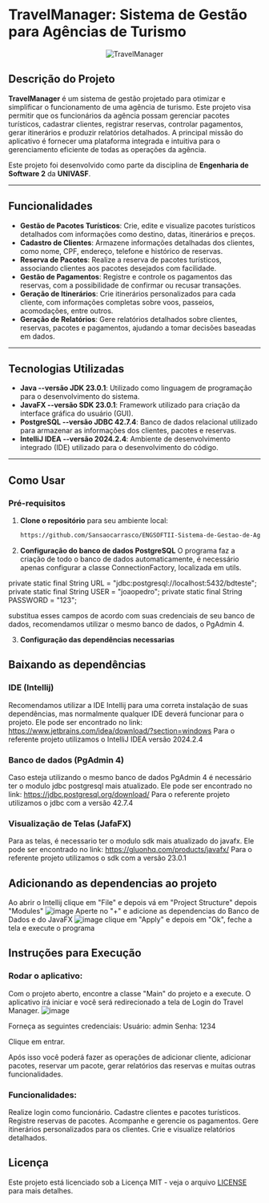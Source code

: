 
<h1>TravelManager: Sistema de Gestão para Agências de Turismo</h1>
<p align="center">
  <img src="https://github.com/user-attachments/assets/b109dd9f-43b9-49ff-9133-cce5297eb1d4" alt="TravelManager"/>
</p>

## Descrição do Projeto

**TravelManager** é um sistema de gestão projetado para otimizar e simplificar o funcionamento de uma agência de turismo. Este projeto visa permitir que os funcionários da agência possam gerenciar pacotes turísticos, cadastrar clientes, registrar reservas, controlar pagamentos, gerar itinerários e produzir relatórios detalhados. A principal missão do aplicativo é fornecer uma plataforma integrada e intuitiva para o gerenciamento eficiente de todas as operações da agência.

Este projeto foi desenvolvido como parte da disciplina de **Engenharia de Software 2** da **UNIVASF**.

---

## Funcionalidades

- **Gestão de Pacotes Turísticos**: Crie, edite e visualize pacotes turísticos detalhados com informações como destino, datas, itinerários e preços.
- **Cadastro de Clientes**: Armazene informações detalhadas dos clientes, como nome, CPF, endereço, telefone e histórico de reservas.
- **Reserva de Pacotes**: Realize a reserva de pacotes turísticos, associando clientes aos pacotes desejados com facilidade.
- **Gestão de Pagamentos**: Registre e controle os pagamentos das reservas, com a possibilidade de confirmar ou recusar transações.
- **Geração de Itinerários**: Crie itinerários personalizados para cada cliente, com informações completas sobre voos, passeios, acomodações, entre outros.
- **Geração de Relatórios**: Gere relatórios detalhados sobre clientes, reservas, pacotes e pagamentos, ajudando a tomar decisões baseadas em dados.

---

## Tecnologias Utilizadas

- **Java --versão JDK 23.0.1**: Utilizado como linguagem de programação para o desenvolvimento do sistema.
- **JavaFX --versão SDK 23.0.1**: Framework utilizado para criação da interface gráfica do usuário (GUI).
- **PostgreSQL --versão JDBC 42.7.4**: Banco de dados relacional utilizado para armazenar as informações dos clientes, pacotes e reservas.
- **IntelliJ IDEA --versão 2024.2.4**: Ambiente de desenvolvimento integrado (IDE) utilizado para o desenvolvimento do código.

---

## Como Usar

### Pré-requisitos

1. **Clone o repositório** para seu ambiente local:

   ```bash
   https://github.com/Sansaocarrasco/ENGSOFTII-Sistema-de-Gestao-de-Agencia-de-Turismo.git

2. **Configuração do banco de dados PostgreSQL**
O programa faz a criação de todo o banco de dados automaticamente, é necessário apenas configurar a classe ConnectionFactory, localizada em utils.

private static final String URL = "jdbc:postgresql://localhost:5432/bdteste";
private static final String USER = "joaopedro";
private static final String PASSWORD = "123";

substitua esses campos de acordo com suas credenciais de seu banco de dados, recomendamos utilizar o mesmo banco de dados, o PgAdmin 4.

3. **Configuração das dependências necessarias**

## Baixando as dependências

### IDE (Intellij)
Recomendamos utilizar a IDE Intellij para uma correta instalação de suas dependências, mas normalmente qualquer IDE deverá funcionar para o projeto.
Ele pode ser encontrado no link: https://www.jetbrains.com/idea/download/?section=windows
Para o referente projeto utilizamos o IntelliJ IDEA versão 2024.2.4

### Banco de dados (PgAdmin 4)
Caso esteja utilizando o mesmo banco de dados PgAdmin 4 é necessário ter o modulo jdbc postgresql mais atualizado.
Ele pode ser encontrado no link: https://jdbc.postgresql.org/download/
Para o referente projeto utilizamos o jdbc com a versão 42.7.4

### Visualização de Telas (JafaFX)
Para as telas, é necessario ter o modulo sdk mais atualizado do javafx.
Ele pode ser encontrado no link: https://gluonhq.com/products/javafx/
Para o referente projeto utilizamos o sdk com a versão 23.0.1

## Adicionando as dependencias ao projeto

Ao abrir o Intellij clique em "File" e depois vá em "Project Structure" depois "Modules"
![image](https://github.com/user-attachments/assets/8ba629a0-ec3c-42dd-bf14-ea83bcd19707)
Aperte no "+" e adicione as dependencias do Banco de Dados e do JavaFX
![image](https://github.com/user-attachments/assets/dee51ea2-6866-48c3-89f3-924301e68647)
clique em "Apply" e depois em "Ok", feche a tela e execute o programa

## Instruções para Execução
### Rodar o aplicativo:

Com o projeto aberto, encontre a classe "Main" do projeto e a execute.
O aplicativo irá iniciar e você será redirecionado a tela de Login do Travel Manager.
![image](https://github.com/user-attachments/assets/8ce43569-f2f8-4f87-8786-f155349d9396)

Forneça as seguintes credenciais:
Usuário: admin
Senha: 1234

Clique em entrar.

Após isso você poderá fazer as operações de adicionar cliente, adicionar pacotes, reservar um pacote, gerar relatórios das reservas e muitas outras funcionalidades.

### Funcionalidades:

Realize login como funcionário.
Cadastre clientes e pacotes turísticos.
Registre reservas de pacotes.
Acompanhe e gerencie os pagamentos.
Gere itinerários personalizados para os clientes.
Crie e visualize relatórios detalhados.

## Licença

Este projeto está licenciado sob a Licença MIT - veja o arquivo [LICENSE](./LICENSE) para mais detalhes.
